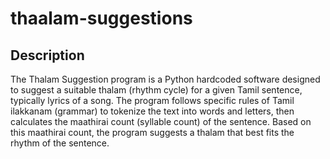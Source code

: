 # thaalam-suggestions
## Description
The Thalam Suggestion program is a Python hardcoded software designed to suggest a suitable thalam (rhythm cycle) for a given Tamil sentence, typically lyrics of a song. The program follows specific rules of Tamil ilakkanam (grammar) to tokenize the text into words and letters, then calculates the maathirai count (syllable count) of the sentence. Based on this maathirai count, the program suggests a thalam that best fits the rhythm of the sentence.

